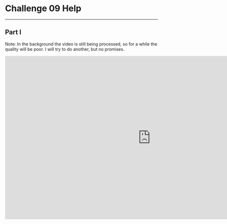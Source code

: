 # Challenge 09 Help

---

## Part I

Note: In the background the video is still being processed, so for a while the quality will be poor. I will try to do another, but no promises.

<iframe width="958" height="539" src="https://www.youtube.com/embed/Huy24ZeriPg" title="Challenge 09   Part I" frameborder="0" allow="accelerometer; autoplay; clipboard-write; encrypted-media; gyroscope; picture-in-picture" allowfullscreen></iframe>
